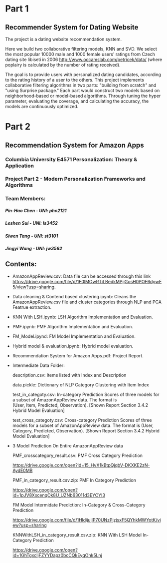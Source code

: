# Part 1
## Recommender System for Dating Website
The project is a dating website recommendation system.

Here we build two collaborative filtering models, KNN and SVD. We select the most popular 10000 male and 1000 female users' ratings from Czech dating site libiseti in 2006 http://www.occamslab.com/petricek/data/ (where poplairy is calculated by the number of rating received).

The goal is to provide users with personalized dating candidates, according to the rating history of a user to the others. This project implements collaborative filtering algorithms in two parts: "building from scratch" and "using Surprise package." Each part would construct two models based on neighborhood-based or model-based algorithms. Through tuning the hyper parameter, evaluating the coverage, and calculating the accuracy, the models are continuously optimized. 

# Part 2

## Recommendation System for Amazon Apps

### Columbia University E4571 Personalization: Theory & Application
### Project Part 2 - Modern Personalization Frameworks and Algorithms


### Team Members:
##### Pin-Hao Chen - UNI: phc2121 
##### Leshen Sui - UNI: ls3452
##### Siwen Tang - UNI: st3101
##### Jingyi Wang - UNI: jw3562




## Contents:

+ AmazonAppReview.csv: Data file can be accessed through this link https://drive.google.com/file/d/1F0lMOwRTiLBedkMPjjGosH0POF6dgwF5/view?usp=sharing.

+ Data cleaning & Contend based clustering.ipynb: Cleans the AmazonAppReview.csv file and cluster categories through NLP and PCA Featrue extraction.

+ KNN With LSH.ipynb: LSH Algorithm Implementation and Evaluation.

+ PMF.ipynb: PMF Algorithm Implementation and Evaluation.

+ FM_Model.ipynd: FM Model Implementation and Evaluation.

+ Hybrid model & evaluation.ipynb: Hybrid model evaluation.

+ Recommendation System for Amazon Apps.pdf: Project Report.

+ Intermediate Data Folder:

  description.csv: Items listed with Index and Description

  data.pickle: Dictionary of NLP Category Clustering with Item Index

  test_in_categoty.csv: In-category Prediction Scores of three models for a subset of AmazonAppReview data. The format is   
  (User, Item, Predicted, Observation). [Shown Report Section 3.4.2 Hybrid Model Evaluation]

  test_cross_categoty.csv: Cross-category Prediction Scores of three models for a subset of AmazonAppReview data. The format 
  is (User, Category, Predicted, Observation). [Shown Report Section 3.4.2 Hybrid Model Evaluation]
  
+ 3 Model Prediction On Entire AmazonAppReview data

  PMF_crosscategory_result.csv: PMF Cross Category Prediction 
  
  https://drive.google.com/open?id=15_HvX1kBtpQjqbV-DKXKE2zN-AydE0MB
   
  PMF_in_category_result.csv.zip: PMF In Category Prediction 
  
  https://drive.google.com/open?id=1pJV8XxcenqOk8U_UZNb63011d3EYCYI3

  FM Model Intermidate Prediction: In-Category & Cross-Category Prediction
  
  https://drive.google.com/file/d/1HldijujIP70UNzPjzjsxF5QYhkMWYotK/view?usp=sharing
  
  KNNWithLSH_in_category_result.csv.zip: KNN With LSH Model In-Category Prediction

  https://drive.google.com/open?id=1GhTgxcIjFZYYDapz0bcCQkEyqOhk5Lnj
